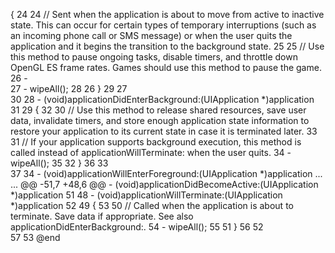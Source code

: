  {
24	24	     // Sent when the application is about to move from active to inactive state. This can occur for certain types of temporary interruptions (such as an incoming phone call or SMS message) or when the user quits the application and it begins the transition to the background state.
25	25	     // Use this method to pause ongoing tasks, disable timers, and throttle down OpenGL ES frame rates. Games should use this method to pause the game.
26		-    
27		-    wipeAll();
28	26	 }
29	27	 
30	28	 - (void)applicationDidEnterBackground:(UIApplication *)application
31	29	 {
32	30	     // Use this method to release shared resources, save user data, invalidate timers, and store enough application state information to restore your application to its current state in case it is terminated later. 
33	31	     // If your application supports background execution, this method is called instead of applicationWillTerminate: when the user quits.
34		-    wipeAll();
35	32	 }
36	33	 
37	34	 - (void)applicationWillEnterForeground:(UIApplication *)application
...	...	@@ -51,7 +48,6 @@ - (void)applicationDidBecomeActive:(UIApplication *)application
51	48	 - (void)applicationWillTerminate:(UIApplication *)application
52	49	 {
53	50	     // Called when the application is about to terminate. Save data if appropriate. See also applicationDidEnterBackground:.
54		-    wipeAll();
55	51	 }
56	52	 
57	53	 @end
